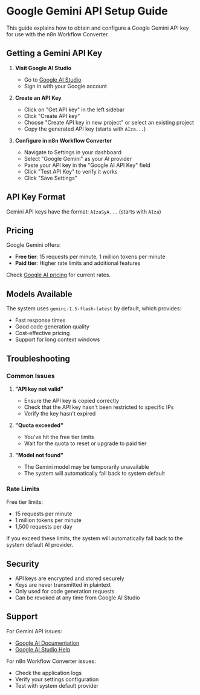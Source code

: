 # Google Gemini API Setup Guide

This guide explains how to obtain and configure a Google Gemini API key for use with the n8n Workflow Converter.

## Getting a Gemini API Key

1. **Visit Google AI Studio**
   - Go to [Google AI Studio](https://aistudio.google.com/)
   - Sign in with your Google account

2. **Create an API Key**
   - Click on "Get API key" in the left sidebar
   - Click "Create API key"
   - Choose "Create API key in new project" or select an existing project
   - Copy the generated API key (starts with `AIza...`)

3. **Configure in n8n Workflow Converter**
   - Navigate to Settings in your dashboard
   - Select "Google Gemini" as your AI provider
   - Paste your API key in the "Google AI API Key" field
   - Click "Test API Key" to verify it works
   - Click "Save Settings"

## API Key Format

Gemini API keys have the format: `AIzaSyA...` (starts with `AIza`)

## Pricing

Google Gemini offers:
- **Free tier**: 15 requests per minute, 1 million tokens per minute
- **Paid tier**: Higher rate limits and additional features

Check [Google AI pricing](https://ai.google.dev/pricing) for current rates.

## Models Available

The system uses `gemini-1.5-flash-latest` by default, which provides:
- Fast response times
- Good code generation quality
- Cost-effective pricing
- Support for long context windows

## Troubleshooting

### Common Issues

1. **"API key not valid"**
   - Ensure the API key is copied correctly
   - Check that the API key hasn't been restricted to specific IPs
   - Verify the key hasn't expired

2. **"Quota exceeded"**
   - You've hit the free tier limits
   - Wait for the quota to reset or upgrade to paid tier

3. **"Model not found"**
   - The Gemini model may be temporarily unavailable
   - The system will automatically fall back to system default

### Rate Limits

Free tier limits:
- 15 requests per minute
- 1 million tokens per minute
- 1,500 requests per day

If you exceed these limits, the system will automatically fall back to the system default AI provider.

## Security

- API keys are encrypted and stored securely
- Keys are never transmitted in plaintext
- Only used for code generation requests
- Can be revoked at any time from Google AI Studio

## Support

For Gemini API issues:
- [Google AI Documentation](https://ai.google.dev/docs)
- [Google AI Studio Help](https://aistudio.google.com/help)

For n8n Workflow Converter issues:
- Check the application logs
- Verify your settings configuration
- Test with system default provider